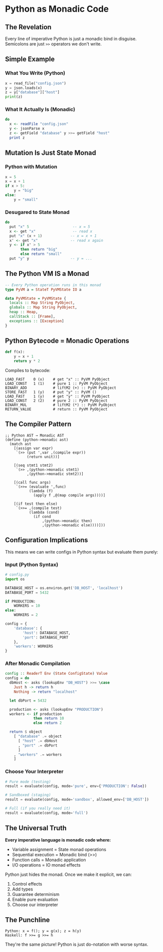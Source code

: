 # Python as Monadic Code

## The Revelation

Every line of imperative Python is just a monadic bind in disguise. Semicolons are just `>>` operators we don't write.

## Simple Example

### What You Write (Python)
```python
x = read_file("config.json")
y = json.loads(x)
z = y["database"]["host"]
print(z)
```

### What It Actually Is (Monadic)
```haskell
do
  x <- readFile "config.json"
  y <- jsonParse x
  z <- getField "database" y >>= getField "host"
  print z
```

## Mutation Is Just State Monad

### Python with Mutation
```python
x = 5
x = x + 1
if x > 5:
    y = "big"
else:
    y = "small"
```

### Desugared to State Monad
```haskell
do
  put "x" 5                    -- x = 5
  x <- get "x"                 -- read x
  put "x" (x + 1)             -- x = x + 1
  x' <- get "x"               -- read x again
  y <- if x' > 5
       then return "big"
       else return "small"
  put "y" y                   -- y = ...
```

## The Python VM IS a Monad

```haskell
-- Every Python operation runs in this monad
type PyVM a = StateT PyVMState IO a

data PyVMState = PyVMState {
  locals :: Map String PyObject,
  globals :: Map String PyObject,
  heap :: Heap,
  callStack :: [Frame],
  exceptions :: [Exception]
}
```

## Python Bytecode = Monadic Operations

```python
def f(x):
    y = x + 1
    return y * 2
```

Compiles to bytecode:
```
LOAD_FAST    0 (x)    # get "x" :: PyVM PyObject
LOAD_CONST   1 (1)    # pure 1 :: PyVM PyObject
BINARY_ADD            # liftM2 (+) :: PyVM PyObject
STORE_FAST   1 (y)    # put "y" :: PyVM ()
LOAD_FAST    1 (y)    # get "y" :: PyVM PyObject
LOAD_CONST   2 (2)    # pure 2 :: PyVM PyObject
BINARY_MUL            # liftM2 (*) :: PyVM PyObject
RETURN_VALUE          # return :: PyVM PyObject
```

## The Compiler Pattern

```racket
;; Python AST → Monadic AST
(define (python->monadic ast)
  (match ast
    [(assign var expr)
     `(>> (put ',var ,(compile expr))
          (return unit))]

    [(seq stmt1 stmt2)
     `(>> ,(python->monadic stmt1)
          ,(python->monadic stmt2))]

    [(call func args)
     `(>>= (evaluate ',func)
           (lambda (f)
             (apply f ,@(map compile args))))]

    [(if test then else)
     `(>>= ,(compile test)
           (lambda (cond)
             (if cond
                 ,(python->monadic then)
                 ,(python->monadic else))))]))
```

## Configuration Implications

This means we can write configs in Python syntax but evaluate them purely:

### Input (Python Syntax)
```python
# config.py
import os

DATABASE_HOST = os.environ.get('DB_HOST', 'localhost')
DATABASE_PORT = 5432

if PRODUCTION:
    WORKERS = 10
else:
    WORKERS = 2

config = {
    'database': {
        'host': DATABASE_HOST,
        'port': DATABASE_PORT
    },
    'workers': WORKERS
}
```

### After Monadic Compilation
```haskell
config :: ReaderT Env (State ConfigState) Value
config = do
  dbHost <- asks (lookupEnv "DB_HOST") >>= \case
    Just h -> return h
    Nothing -> return "localhost"

  let dbPort = 5432

  production <- asks (lookupEnv "PRODUCTION")
  workers <- if production
             then return 10
             else return 2

  return $ object
    [ "database" .= object
      [ "host" .= dbHost
      , "port" .= dbPort
      ]
    , "workers" .= workers
    ]
```

### Choose Your Interpreter
```python
# Pure mode (testing)
result = evaluate(config, mode='pure', env={'PRODUCTION': False})

# Sandboxed (staging)
result = evaluate(config, mode='sandbox', allowed_env=['DB_HOST'])

# Full (if you really need it)
result = evaluate(config, mode='full')
```

## The Universal Truth

**Every imperative language is monadic code where:**
- Variable assignment = State monad operations
- Sequential execution = Monadic bind (>>)
- Function calls = Monadic application
- I/O operations = IO monad effects

Python just hides the monad. Once we make it explicit, we can:
1. Control effects
2. Add types
3. Guarantee determinism
4. Enable pure evaluation
5. Choose our interpreter

## The Punchline

```
Python: x = f(); y = g(x); z = h(y)
Haskell: f >>= g >>= h
```

They're the same picture! Python is just do-notation with worse syntax.